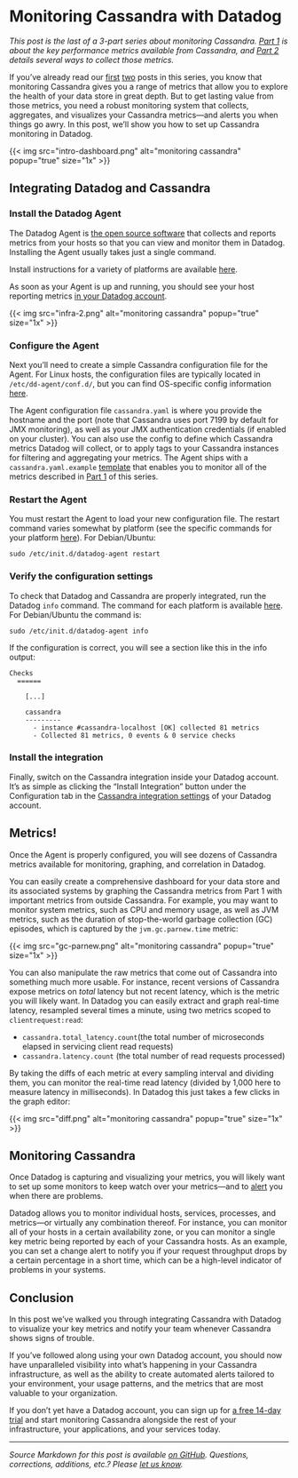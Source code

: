 # Monitoring Cassandra with Datadog


*This post is the last of a 3-part series about monitoring Cassandra. [Part 1](/blog/how-to-monitor-cassandra-performance-metrics/) is about the key performance metrics available from Cassandra, and [Part 2](/blog/how-to-collect-cassandra-metrics/) details several ways to collect those metrics.*

If you’ve already read our [first](/blog/how-to-monitor-cassandra-performance-metrics/) [two](/blog/how-to-collect-cassandra-metrics/) posts in this series, you know that monitoring Cassandra gives you a range of metrics that allow you to explore the health of your data store in great depth. But to get lasting value from those metrics, you need a robust monitoring system that collects, aggregates, and visualizes your Cassandra metrics—and alerts you when things go awry. In this post, we’ll show you how to set up Cassandra monitoring in Datadog.

{{< img src="intro-dashboard.png" alt="monitoring cassandra" popup="true" size="1x" >}}

## Integrating Datadog and Cassandra


### Install the Datadog Agent


The Datadog Agent is [the open source software](https://github.com/DataDog/dd-agent) that collects and reports metrics from your hosts so that you can view and monitor them in Datadog. Installing the Agent usually takes just a single command.

Install instructions for a variety of platforms are available [here](https://app.datadoghq.com/account/settings#agent).

As soon as your Agent is up and running, you should see your host reporting metrics [in your Datadog account](https://app.datadoghq.com/infrastructure).

{{< img src="infra-2.png" alt="monitoring cassandra" popup="true" size="1x" >}}

### Configure the Agent


Next you’ll need to create a simple Cassandra configuration file for the Agent. For Linux hosts, the configuration files are typically located in `/etc/dd-agent/conf.d/`, but you can find OS-specific config information [here](https://docs.datadoghq.com/agent/).

The Agent configuration file `cassandra.yaml` is where you provide the hostname and the port (note that Cassandra uses port 7199 by default for JMX monitoring), as well as your JMX authentication credentials (if enabled on your cluster). You can also use the config to define which Cassandra metrics Datadog will collect, or to apply tags to your Cassandra instances for filtering and aggregating your metrics. The Agent ships with a `cassandra.yaml.example` [template](https://github.com/DataDog/integrations-core/blob/master/cassandra/datadog_checks/cassandra/data/conf.yaml.example) that enables you to monitor all of the metrics described in [Part 1](https://www.datadoghq.com/blog/how-to-monitor-cassandra-performance-metrics/) of this series.

### Restart the Agent


You must restart the Agent to load your new configuration file. The restart command varies somewhat by platform (see the specific commands for your platform [here](https://docs.datadoghq.com/agent/)). For Debian/Ubuntu:

	sudo /etc/init.d/datadog-agent restart


### Verify the configuration settings


To check that Datadog and Cassandra are properly integrated, run the Datadog `info` command. The command for each platform is available [here](https://docs.datadoghq.com/agent/). For Debian/Ubuntu the command is:

    sudo /etc/init.d/datadog-agent info

If the configuration is correct, you will see a section like this in the info output:

    Checks
      ======

        [...]

        cassandra
        ---------
          - instance #cassandra-localhost [OK] collected 81 metrics
          - Collected 81 metrics, 0 events & 0 service checks


### Install the integration


Finally, switch on the Cassandra integration inside your Datadog account. It’s as simple as clicking the “Install Integration” button under the Configuration tab in the [Cassandra integration settings](https://app.datadoghq.com/account/settings#integrations/cassandra) of your Datadog account.

## Metrics!

Once the Agent is properly configured, you will see dozens of Cassandra metrics available for monitoring, graphing, and correlation in Datadog.

You can easily create a comprehensive dashboard for your data store and its associated systems by graphing the Cassandra metrics from Part 1 with important metrics from outside Cassandra. For example, you may want to monitor system metrics, such as CPU and memory usage, as well as JVM metrics, such as the duration of stop-the-world garbage collection (GC) episodes, which is captured by the `jvm.gc.parnew.time` metric:

{{< img src="gc-parnew.png" alt="monitoring cassandra" popup="true" size="1x" >}}

You can also manipulate the raw metrics that come out of Cassandra into something much more usable. For instance, recent versions of Cassandra expose metrics on *total* latency but not recent latency, which is the metric you will likely want. In Datadog you can easily extract and graph real-time latency, resampled several times a minute, using two metrics scoped to `clientrequest:read`:



-   `cassandra.total_latency.count`(the total number of microseconds elapsed in servicing client read requests)
-   `cassandra.latency.count` (the total number of read requests processed)



By taking the diffs of each metric at every sampling interval and dividing them, you can monitor the real-time read latency (divided by 1,000 here to measure latency in milliseconds). In Datadog this just takes a few clicks in the graph editor:

{{< img src="diff.png" alt="monitoring cassandra" popup="true" size="1x" >}}

## Monitoring Cassandra


Once Datadog is capturing and visualizing your metrics, you will likely want to set up some monitors to keep watch over your metrics—and to [alert](/blog/monitoring-101-alerting/) you when there are problems.

Datadog allows you to monitor individual hosts, services, processes, and metrics—or virtually any combination thereof. For instance, you can monitor all of your hosts in a certain availability zone, or you can monitor a single key metric being reported by each of your Cassandra hosts. As an example, you can set a change alert to notify you if your request throughput drops by a certain percentage in a short time, which can be a high-level indicator of problems in your systems.

## Conclusion

In this post we’ve walked you through integrating Cassandra with Datadog to visualize your key metrics and notify your team whenever Cassandra shows signs of trouble.

If you’ve followed along using your own Datadog account, you should now have unparalleled visibility into what’s happening in your Cassandra infrastructure, as well as the ability to create automated alerts tailored to your environment, your usage patterns, and the metrics that are most valuable to your organization.

If you don’t yet have a Datadog account, you can sign up for <a href="#" class="sign-up-trigger">a free 14-day trial</a> and start monitoring Cassandra alongside the rest of your infrastructure, your applications, and your services today.

------------------------------------------------------------------------


*Source Markdown for this post is available [on GitHub](https://github.com/DataDog/the-monitor/blob/master/cassandra/monitoring_cassandra_with_datadog.md). Questions, corrections, additions, etc.? Please [let us know](https://github.com/DataDog/the-monitor/issues).*
